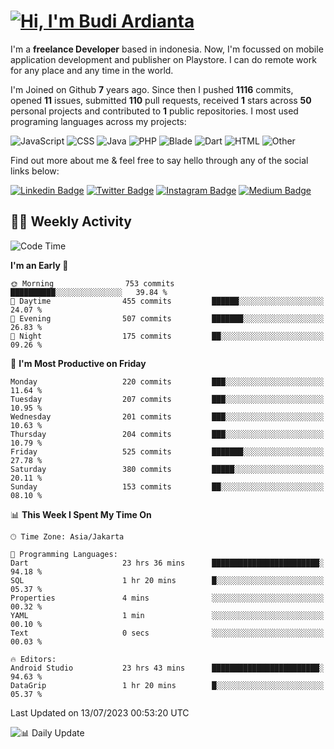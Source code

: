 # [![Hi, I'm Budi Ardianta](https://readme-typing-svg.herokuapp.com?size=24&vCenter=true&lines=%F0%9F%91%8B+Hi%2C+I'm+Budi+Ardianta+;%F0%9F%92%BB+Android+And+Web+Developer+)](https://git.io/typing-svg)

I'm a **freelance Developer** based in indonesia. Now, I'm focussed on mobile application development and publisher on Playstore. I can do remote work for any place and any time in the world.

I'm Joined on Github **7** years ago. Since then I pushed **1116** commits, opened **11** issues, submitted **110** pull requests, received **1** stars across **50** personal projects and contributed to **1** public repositories.
I most used programing languages across my projects:

![JavaScript](https://img.shields.io/badge/-JavaScript-%23f1e05a?style=flat&logo=JavaScript&logoColor=white)
![CSS](https://img.shields.io/badge/-CSS-%23563d7c?style=flat&logo=CSS&logoColor=white)
![Java](https://img.shields.io/badge/-Java-%23b07219?style=flat&logo=Java&logoColor=white)
![PHP](https://img.shields.io/badge/-PHP-%234F5D95?style=flat&logo=PHP&logoColor=white)
![Blade](https://img.shields.io/badge/-Blade-%23f7523f?style=flat&logo=Blade&logoColor=white)
![Dart](https://img.shields.io/badge/-Dart-%2300B4AB?style=flat&logo=Dart&logoColor=white)
![HTML](https://img.shields.io/badge/-HTML-%23e34c26?style=flat&logo=HTML&logoColor=white)
![Other](https://img.shields.io/badge/-Other-%23ededed?style=flat&logo=Other&logoColor=white)

Find out more about me & feel free to say hello through any of the social links below:

[![Linkedin Badge](https://img.shields.io/badge/-budiardianata-blue?style=flat&logo=Linkedin&logoColor=white&link=https://www.linkedin.com/in/budiardianata/)](https://www.linkedin.com/in/budiardianata/)
[![Twitter Badge](https://img.shields.io/badge/-budiardianata-%231DA1F2.svg?style=flat&logo=twitter&logoColor=white&link=https://www.twitter.com/budiardianata)](https://www.linkedin.com/in/budiardianata/)
[![Instagram Badge](https://img.shields.io/badge/-budiardianata-purple?style=flat&logo=instagram&logoColor=white&link=https://instagram.com/budiardianata/)](https://instagram.com/budiardianata)
[![Medium Badge](https://img.shields.io/badge/-@budiardianata-%2312100E.svg?style=flat&logo=Medium&logoColor=white&link=https://medium.com/@budiardianata/)](https://medium.com/@budiardianata)

## 👨‍💻 Weekly Activity
<!--START_SECTION:waka-->
![Code Time](http://img.shields.io/badge/Code%20Time-1%2C897%20hrs%2018%20mins-blue)

**I'm an Early 🐤** 

```text
🌞 Morning                753 commits         ██████████░░░░░░░░░░░░░░░   39.84 % 
🌆 Daytime                455 commits         ██████░░░░░░░░░░░░░░░░░░░   24.07 % 
🌃 Evening                507 commits         ███████░░░░░░░░░░░░░░░░░░   26.83 % 
🌙 Night                  175 commits         ██░░░░░░░░░░░░░░░░░░░░░░░   09.26 % 
```
📅 **I'm Most Productive on Friday** 

```text
Monday                   220 commits         ███░░░░░░░░░░░░░░░░░░░░░░   11.64 % 
Tuesday                  207 commits         ███░░░░░░░░░░░░░░░░░░░░░░   10.95 % 
Wednesday                201 commits         ███░░░░░░░░░░░░░░░░░░░░░░   10.63 % 
Thursday                 204 commits         ███░░░░░░░░░░░░░░░░░░░░░░   10.79 % 
Friday                   525 commits         ███████░░░░░░░░░░░░░░░░░░   27.78 % 
Saturday                 380 commits         █████░░░░░░░░░░░░░░░░░░░░   20.11 % 
Sunday                   153 commits         ██░░░░░░░░░░░░░░░░░░░░░░░   08.10 % 
```


📊 **This Week I Spent My Time On** 

```text
🕑︎ Time Zone: Asia/Jakarta

💬 Programming Languages: 
Dart                     23 hrs 36 mins      ████████████████████████░   94.18 % 
SQL                      1 hr 20 mins        █░░░░░░░░░░░░░░░░░░░░░░░░   05.37 % 
Properties               4 mins              ░░░░░░░░░░░░░░░░░░░░░░░░░   00.32 % 
YAML                     1 min               ░░░░░░░░░░░░░░░░░░░░░░░░░   00.10 % 
Text                     0 secs              ░░░░░░░░░░░░░░░░░░░░░░░░░   00.03 % 

🔥 Editors: 
Android Studio           23 hrs 43 mins      ████████████████████████░   94.63 % 
DataGrip                 1 hr 20 mins        █░░░░░░░░░░░░░░░░░░░░░░░░   05.37 % 
```


 Last Updated on 13/07/2023 00:53:20 UTC
<!--END_SECTION:waka-->

![📊 Daily Update](https://github.com/budiardianata/budiardianata/actions/workflows/update-activity.yml/badge.svg)

